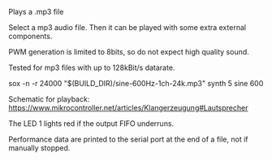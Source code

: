 Plays a .mp3 file

Select a mp3 audio file. Then it can be played with some extra external components.

PWM generation is limited to 8bits, so do not expect high quality sound.

Tested for mp3 files with up to 128kBit/s datarate.

sox -n -r 24000  "$(BUILD_DIR)/sine-600Hz-1ch-24k.mp3" synth 5 sine 600

Schematic for playback: https://www.mikrocontroller.net/articles/Klangerzeugung#Lautsprecher

The LED 1 lights red if the output FIFO underruns.

Performance data are printed to the serial port at the end of a file, not if manually stopped.